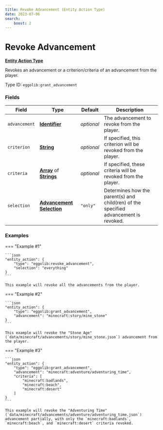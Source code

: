 ```yaml
---
title: Revoke Advancement (Entity Action Type)
date: 2023-07-06
search:
    boost: 2
---
```


#   Revoke Advancement

[**Entity Action Type**][1]

Revokes an advancement or a criterion/criteria of an advancement from the player.

Type ID: `eggolib:grant_advancement`


### Fields

Field | Type | Default | Description
------|------|---------|------------
`advancement` | [**Identifier**][2] | _optional_ | The advancement to revoke from the player.
`criterion` | [**String**][3] | _optional_ | If specified, this criterion will be revoked from the player.
`criteria` | [**Array**][4] of [**Strings**][3] | _optional_ | If specified, these criteria will be revoked from the player.
`selection` | [**Advancement Selection**][5] | `"only"` | Determines how the parent(s) and child(ren) of the specified advancement is revoked.


### Examples

=== "Example #1"

    ```json
    "entity_action": {
        "type": "eggolib:revoke_advancement",
        "selection": "everything"
    }
    ```

    This example will revoke all the advancements from the player.


=== "Example #2"

    ```json
    "entity_action": {
        "type": "eggolib:grant_advancement",
        "advancement": "minecraft:story/mine_stone"
    }
    ```

    This example will revoke the "Stone Age" (`data/minecraft/advancements/story/mine_stone.json`) advancement from the player.


=== "Example #3"

    ```json
    "entity_action": {
        "type": "eggolib:grant_advancement",
        "advancement": "minecraft:adventure/adventuring_time",
        "criteria": [
            "minecraft:badlands",
            "minecraft:beach",
            "minecraft:desert"
        ]
    }
    ```

    This example will revoke the "Adventuring Time" (`data/minecraft/advancements/adventure/adventuring_time.json`) advancement partially, with only the `minecraft:badlands`, `minecraft:beach`, and `minecraft:desert` criteria revoked.



[1]: ../entity_action_types.md
[2]: https://origins.readthedocs.io/en/latest/types/data_types/identifier
[3]: https://origins.readthedocs.io/en/latest/types/data_types/string
[4]: https://origins.readthedocs.io/en/latest/types/data_types/array
[5]: ../data_types/advancement_selection.md
